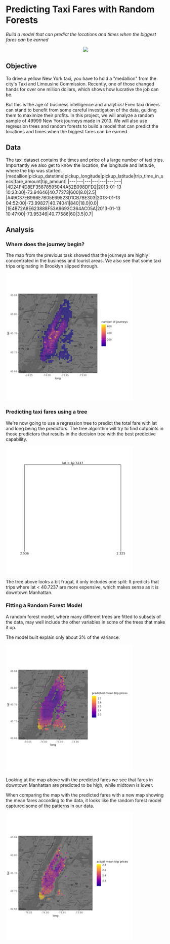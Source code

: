 # Predicting Taxi Fares with Random Forests
_Build a model that can predict the locations and times when the biggest fares can be earned_

<p align="center">
  <img src="https://cdn.hswstatic.com/gif/taxi-meters-3.jpg" height="300px">
</p>

## Objective
To drive a yellow New York taxi, you have to hold a "medallion" from the city's Taxi and Limousine Commission. Recently, one of those changed hands for over one million dollars, which shows how lucrative the job can be.

But this is the age of business intelligence and analytics! Even taxi drivers can stand to benefit from some careful investigation of the data, guiding them to maximize their profits. In this project, we will analyze a random sample of 49999 New York journeys made in 2013. We will also use regression trees and random forests to build a model that can predict the locations and times when the biggest fares can be earned.

## Data
The taxi dataset contains the times and price of a large number of taxi trips. Importantly we also get to know the location, the longitude and latitude, where the trip was started.
|medallion|pickup_datetime|pickup_longitude|pickup_latitude|trip_time_in_secs|fare_amount|tip_amount|
|---|---|---|---|---|---|---|
|4D24F4D8EF35878595044A52B098DFD2|2013-01-13 10:23:00|-73.94646|40.77273|600|8.0|2.5|
|A49C37EB966E7B05E69523D1CB7BE303|2013-01-13 04:52:00|-73.99827|40.74041|840|18.0|0.0|
|1E4B72A8E623888F53A9693C364AC05A|2013-01-13 10:47:00|-73.95346|40.77586|60|3.5|0.7|

## Analysis
### Where does the journey begin?
The map from the previous task showed that the journeys are highly concentrated in the business and tourist areas. We also see that some taxi trips originating in Brooklyn slipped through.

<img src="images/map.png" height="400px">

### Predicting taxi fares using a tree
We're now going to use a regression tree to predict the total fare with lat and long being the predictors. The tree algorithm will try to find cutpoints in those predictors that results in the decision tree with the best predictive capability.

<img src="images/tree.png" height="400px">

The tree above looks a bit frugal, it only includes one split: It predicts that trips where lat < 40.7237 are more expensive, which makes sense as it is downtown Manhattan.

### Fitting a Random Forest Model
A random forest model, where many different trees are fitted to subsets of the data, may well include the other variables in some of the trees that make it up.

The model built explain only about 3% of the variance.

<img src="images/predicted-fare.png" height="400px">

Looking at the map above with the predicted fares we see that fares in downtown Manhattan are predicted to be high, while midtown is lower. 

When comparing the map with the predicted fares with a new map showing the mean fares according to the data, it looks like the random forest model captured some of the patterns in our data.

<img src="images/actual-fare.png" height="400px">

